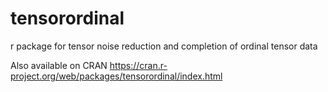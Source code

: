 # tensorordinal
r package for tensor noise reduction and completion of ordinal tensor data

Also available on CRAN https://cran.r-project.org/web/packages/tensorordinal/index.html
